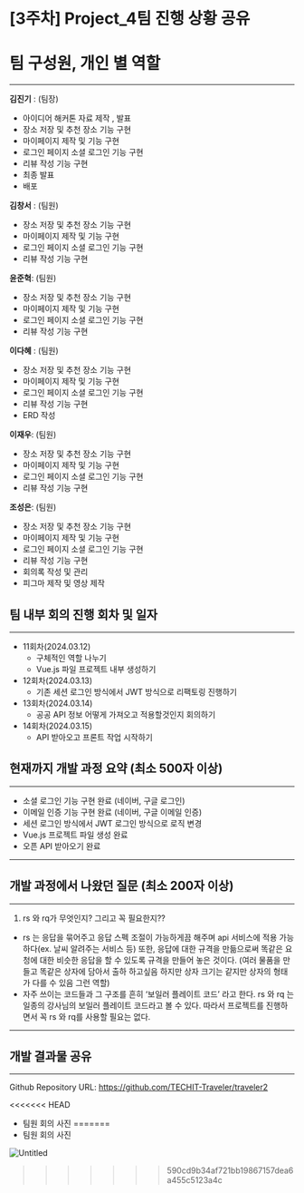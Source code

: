 # [3주차] Project_4팀 진행 상황 공유

# **팀 구성원, 개인 별 역할**

---

**김진기** : (팀장)

- 아이디어 해커톤 자료 제작 , 발표
- 장소 저장 및 추천 장소 기능 구현
- 마이페이지 제작 및 기능 구현
- 로그인 페이지 소셜 로그인 기능 구현
- 리뷰 작성 기능 구현
- 최종 발표
- 배포

**김창서** : (팀원)

- 장소 저장 및 추천 장소 기능 구현
- 마이페이지 제작 및 기능 구현
- 로그인 페이지 소셜 로그인 기능 구현
- 리뷰 작성 기능 구현

**윤준혁**: (팀원)

- 장소 저장 및 추천 장소 기능 구현
- 마이페이지 제작 및 기능 구현
- 로그인 페이지 소셜 로그인 기능 구현
- 리뷰 작성 기능 구현

**이다혜** : (팀원)

- 장소 저장 및 추천 장소 기능 구현
- 마이페이지 제작 및 기능 구현
- 로그인 페이지 소셜 로그인 기능 구현
- 리뷰 작성 기능 구현
- ERD 작성

**이재우**: (팀원)

- 장소 저장 및 추천 장소 기능 구현
- 마이페이지 제작 및 기능 구현
- 로그인 페이지 소셜 로그인 기능 구현
- 리뷰 작성 기능 구현

**조성은**: (팀원)

- 장소 저장 및 추천 장소 기능 구현
- 마이페이지 제작 및 기능 구현
- 로그인 페이지 소셜 로그인 기능 구현
- 리뷰 작성 기능 구현
- 회의록 작성 및 관리
- 피그마 제작 및 영상 제작

## 팀 내부 회의 진행 회차 및 일자

---

- 11회차(2024.03.12)
    - 구체적인 역할 나누기
    - Vue.js 파일 프로젝트 내부 생성하기
- 12회차(2024.03.13)
    - 기존 세션 로그인 방식에서 JWT 방식으로 리팩토링 진행하기
- 13회차(2024.03.14)
    - 공공 API 정보 어떻게 가져오고 적용할것인지 회의하기
- 14회차(2024.03.15)
    - API 받아오고 프론트 작업 시작하기

## 현재까지 개발 과정 요약 (최소 500자 이상)

---

- 소셜 로그인 기능 구현 완료 (네이버, 구글 로그인)
- 이메일 인증 기능 구현 완료 (네이버, 구글 이메일 인증)
- 세션 로그인 방식에서 JWT 로그인 방식으로 로직 변경
- Vue.js 프로젝트 파일 생성 완료
- 오픈 API 받아오기 완료

---

## 개발 과정에서 나왔던 질문 (최소 200자 이상)

---

1. rs 와 rq가 무엇인지? 그리고 꼭 필요한지??
- rs 는 응답을 묶어주고 응답 스펙 조절이 가능하게끔 해주며 api 서비스에 적용 가능하다(ex. 날씨 알려주는 서비스 등) 또한, 응답에 대한 규격을 만듦으로써 똑같은 요청에 대한 비슷한 응답을 할 수 있도록 규격을 만들어 놓은 것이다. (여러 물품을 만들고 똑같은 상자에 담아서 출하 하고싶음 하지만 상자 크기는 같지만 상자의 형태가 다를 수 있음 그런 역할)
- 자주 쓰이는 코드들과 그 구조를 흔히 ‘보일러 플레이트 코드’ 라고 한다. rs 와 rq 는 일종의 강사님의 보일러 플레이트 코드라고 볼 수 있다. 따라서 프로젝트를 진행하면서 꼭 rs 와 rq를 사용할 필요는 없다.

---

## 개발 결과물 공유

---

Github Repository URL: https://github.com/TECHIT-Traveler/traveler2

<<<<<<< HEAD
- 팀원 회의 사진
=======
- 팀원 회의 사진

![Untitled](https://prod-files-secure.s3.us-west-2.amazonaws.com/c69962b0-3951-485b-b10a-5bb29576bba8/e870596f-cf0f-4da3-84aa-c16c10ba8a77/Untitled.png)
>>>>>>> 590cd9b34af721bb19867157dea6a455c5123a4c
